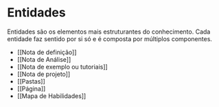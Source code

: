 # Entidades

Entidades são os elementos mais estruturantes do conhecimento. 
Cada entidade faz sentido por si só e é composta por múltiplos componentes.

- [[Nota de definição]]
- [[Nota de Análise]]
- [[Nota de exemplo ou tutoriais]]
- [[Nota de projeto]]
- [[Pastas]]
- [[Página]]
- [[Mapa de Habilidades]]

